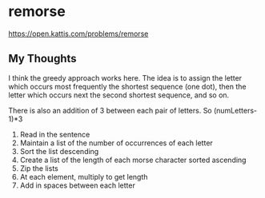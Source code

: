 # remorse

<https://open.kattis.com/problems/remorse>

## My Thoughts

I think the greedy approach works here. The idea is to assign the letter which occurs most frequently the shortest sequence (one dot), then the letter which occurs next the second shortest sequence, and so on.

There is also an addition of 3 between each pair of letters. So (numLetters-1)*3

1. Read in the sentence
2. Maintain a list of the number of occurrences of each letter
3. Sort the list descending
4. Create a list of the length of each morse character sorted ascending
5. Zip the lists
6. At each element, multiply to get length
7. Add in spaces between each letter
